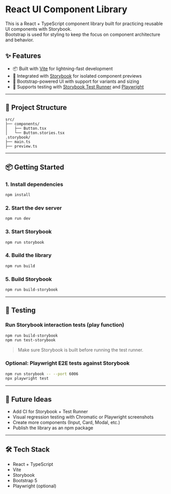 # React UI Component Library

This is a React + TypeScript component library built for practicing reusable UI components with Storybook.  
Bootstrap is used for styling to keep the focus on component architecture and behavior.

## ✨ Features

- 📦 Built with [Vite](https://vitejs.dev/) for lightning-fast development
- 📘 Integrated with [Storybook](https://storybook.js.org/) for isolated component previews
- 🎨 Bootstrap-powered UI with support for variants and sizing
- 🧪 Supports testing with [Storybook Test Runner](https://storybook.js.org/docs/testing/test-runner) and [Playwright](https://playwright.dev/)

---

## 📂 Project Structure

```
src/
├── components/
│   ├── Button.tsx
│   └── Button.stories.tsx
.storybook/
├── main.ts
├── preview.ts
```

---

## 📦 Getting Started

### 1. Install dependencies

```bash
npm install
```

### 2. Start the dev server

```bash
npm run dev
```

### 3. Start Storybook

```bash
npm run storybook
```

### 4. Build the library

```bash
npm run build
```

### 5. Build Storybook

```bash
npm run build-storybook
```

---

## 🧪 Testing

### Run Storybook interaction tests (play function)

```bash
npm run build-storybook
npm run test-storybook
```

> Make sure Storybook is built before running the test runner.

### Optional: Playwright E2E tests against Storybook

```bash
npm run storybook -- --port 6006
npx playwright test
```

---

## 🚀 Future Ideas

- Add CI for Storybook + Test Runner
- Visual regression testing with Chromatic or Playwright screenshots
- Create more components (Input, Card, Modal, etc.)
- Publish the library as an npm package

---

## 🛠️ Tech Stack

- React + TypeScript
- Vite
- Storybook
- Bootstrap 5
- Playwright (optional)
